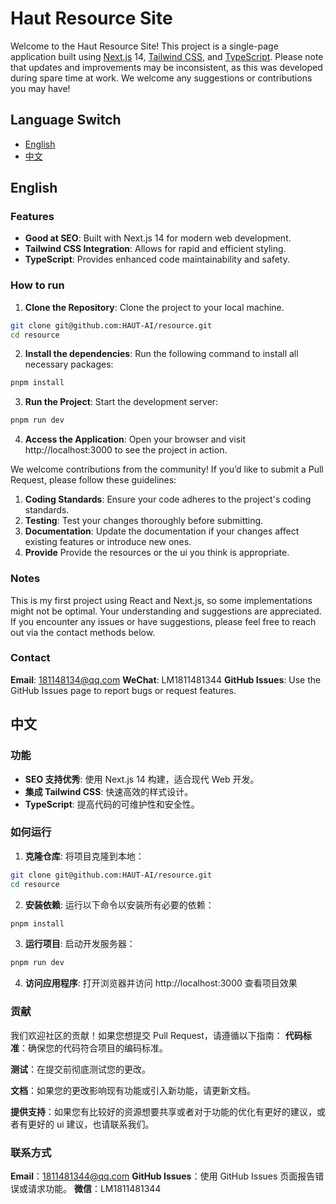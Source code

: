 # Haut Resource Site

Welcome to the Haut Resource Site! This project is a single-page application built using [Next.js](https://nextjs.org/) 14, [Tailwind CSS](https://tailwindcss.com/), and [TypeScript](https://www.typescriptlang.org/). Please note that updates and improvements may be inconsistent, as this was developed during spare time at work. We welcome any suggestions or contributions you may have!

## Language Switch

- [English](#english)
- [中文](#中文)

## English

### Features

- **Good at SEO**: Built with Next.js 14 for modern web development.
- **Tailwind CSS Integration**: Allows for rapid and efficient styling.
- **TypeScript**: Provides enhanced code maintainability and safety.

### How to run

1. **Clone the Repository**: Clone the project to your local machine.

```bash
git clone git@github.com:HAUT-AI/resource.git
cd resource
```

2. **Install the dependencies**: Run the following command to install all necessary packages:

```bash
pnpm install
```

3. **Run the Project**: Start the development server:

```bash
pnpm run dev
```

4. **Access the Application**: Open your browser and visit http://localhost:3000 to see the project in action.

We welcome contributions from the community! If you’d like to submit a Pull Request, please follow these guidelines:

1. **Coding Standards**: Ensure your code adheres to the project's coding standards.
2. **Testing**: Test your changes thoroughly before submitting.
3. **Documentation**: Update the documentation if your changes affect existing features or introduce new ones.
4. **Provide** Provide the resources or the ui you think is appropriate.

### Notes

This is my first project using React and Next.js, so some implementations might not be optimal. Your understanding and suggestions are appreciated.
If you encounter any issues or have suggestions, please feel free to reach out via the contact methods below.

### Contact

**Email**: 181148134@qq.com
**WeChat**: LM1811481344
**GitHub Issues**: Use the GitHub Issues page to report bugs or request features.

## 中文

### 功能

- **SEO 支持优秀**: 使用 Next.js 14 构建，适合现代 Web 开发。
- **集成 Tailwind CSS**: 快速高效的样式设计。
- **TypeScript**: 提高代码的可维护性和安全性。

### 如何运行

1. **克隆仓库**: 将项目克隆到本地：

```bash
git clone git@github.com:HAUT-AI/resource.git
cd resource
```

2. **安装依赖**: 运行以下命令以安装所有必要的依赖：

```bash
pnpm install
```

3. **运行项目**: 启动开发服务器：

```bash
pnpm run dev
```

4. **访问应用程序**: 打开浏览器并访问 http://localhost:3000 查看项目效果

### 贡献

我们欢迎社区的贡献！如果您想提交 Pull Request，请遵循以下指南：
**代码标准**：确保您的代码符合项目的编码标准。

**测试**：在提交前彻底测试您的更改。

**文档**：如果您的更改影响现有功能或引入新功能，请更新文档。

**提供支持**：如果您有比较好的资源想要共享或者对于功能的优化有更好的建议，或者有更好的 ui 建议，也请联系我们。

### 联系方式

**Email**：1811481344@qq.com
**GitHub Issues**：使用 GitHub Issues 页面报告错误或请求功能。
**微信**：LM1811481344
